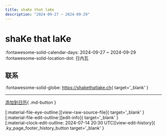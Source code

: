 ```yaml
---
title: shaKe that laKe
description: "2024-09-27 ~ 2024-09-29"
---
```


# shaKe that laKe 

:fontawesome-solid-calendar-days: 2024-09-27 ~ 2024-09-29  
:fontawesome-solid-location-dot: 日内瓦  

## 联系

:fontawesome-solid-globe: <https://shakethatlake.ch>{ target='_blank' }  

---

[添加到日历](https://swing.news/ics/zh-Hans/2024/de_CH/shake-that-lake-2024.ics){ .md-button }

<div class="ky_page_footer" markdown>
<div class="ky_page_footer_trailing" markdown="span">
[:material-file-eye-outline:][view-raw-source-file]{ target='_blank' }
[:material-file-edit-outline:][edit-info]{ target='_blank' }
</div>
<div class="ky_page_footer_leading" markdown="span">
[:material-clock-edit-outline: 2024-07-14 20:30 UTC][view-edit-history]{ .ky_page_footer_history_button target='_blank' }
</div>
</div>

[view-raw-source-file]: https://github.com/swingdance/events/blob/main/2024/de_CH/shake-that-lake-2024.json "查看原始源文件"
[edit-info]: https://github.com/swingdance/events/issues/new?assignees=&labels=update+event&projects=&template=03-update_entity.yml&title=%5B2024%2Fde_CH%5D%20shaKe%20that%20laKe&region=de_CH&year=2024&id=shake-that-lake-2024&name=shaKe%20that%20laKe&org_id= "编辑信息"

[view-edit-history]: https://github.com/swingdance/events/commits/main/2024/de_CH/shake-that-lake-2024.json "查看编辑历史"
